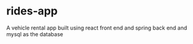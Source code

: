 # rides-app
A vehicle rental app built using react front end and spring back end and mysql as the database
